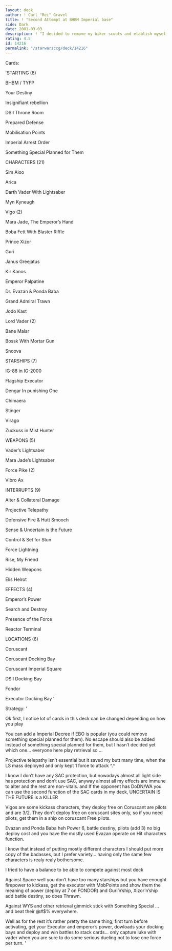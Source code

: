 ```yaml
---
layout: deck
author: ! Carl "Rei" Gravel
title: ! "Second Attempt at BHBM Imperial base"
side: Dark
date: 2001-03-03
description: ! "I decided to remove my biker scouts and etablish myself some great DS mains and use Coruscant / DSII as locations for lot of forces and kill the opponent on his grounds."
rating: 4.5
id: 14216
permalink: "/starwarsccg/deck/14216"
---
```

Cards: 

'STARTING (8)

BHBM / TYFP

Your Destiny

Insignifiant rebellion

DSII Throne Room

Prepared Defense

Mobilisation Points

Imperial Arrest Order

Something Special Planned for Them


CHARACTERS (21)

Sim Aloo

Arica

Darth Vader With Lightsaber

Myn Kyneugh

Vigo (2)

Mara Jade, The Emperor’s Hand

Boba Fett With Blaster Riffle

Prince Xizor

Guri

Janus Greejatus

Kir Kanos

Emperor Palpatine

Dr. Evazan & Ponda Baba

Grand Admiral Trawn

Jodo Kast

Lord Vader (2)

Bane Malar

Bossk With Mortar Gun

Snoova


STARSHIPS (7)

IG-88 in IG-2000

Flagship Executor

Dengar In punishing One

Chimaera

Stinger

Virago

Zuckuss in Mist Hunter


WEAPONS (5)

Vader’s Lightsaber

Mara Jade’s Lightsaber

Force Pike (2)

Vibro Ax


INTERRUPTS (9)

Alter & Collateral Damage

Projective Telepathy

Defensive Fire & Hutt Smooch

Sense & Uncertain is the Future

Control & Set for Stun

Force Lightning

Rise, My Friend

Hidden Weapons

Elis Helrot


EFFECTS (4)

Emperor’s Power

Search and Destroy

Presence of the Force

Reactor Terminal


LOCATIONS (6)

Coruscant

Coruscant Docking Bay

Coruscant Imperial Square

DSII Docking Bay

Fondor

Executor Docking Bay '

Strategy: '

Ok first, I notice lot of cards in this deck can be changed depending on how you play


You can add a Imperial Decree if EBO is popular (you could remove something special planned for them). No escape should also be added instead of something special planned for them, but I hasn’t decided yet which one... everyone here play retrieval so ...


Projective telepathy isn’t essential but it saved my butt many time, when the LS mass deployed and only kept 1 force to attack ^.^


I know I don’t have any SAC protection, but nowadays almost all light side has protection and don’t use SAC, anyway almost all my effects are immune to alter and the rest are non-vitals. and If the opponent has DoDN/WA you can use the second function of the SAC cards in my deck, UNCERTAIN IS THE FUTURE is a KILLER


Vigos are some kickass characters, they deploy free on Coruscant are pilots and are 3/2. They don’t deploy free on coruscant sites only, so if you need pilots, get them in a ship on coruscant Free pilots.


Evazan and Ponda Baba heh Power 6, battle destiny, pilots (add 3) no big deploy cost and you have the mostly used Evazan operate on Hit characters function.


I know that instead of putting mostly different characters I should put more copy of the badasses, but I prefer variety... having only the same few characters is realy realy bothersome.


I tried to have a balance to be able to compete against most deck


Against Space well you don’t have too many starships but you have enought firepower to kickass, get the executor with MobPoints and show them the meaning of power (deploy at 7 on FONDOR) and Guri’n’ship, Xizor’n’ship add battle destiny, so does Thrawn.


Against WYS and other retrieval gimmick stick with Something Special ... and beat their @#$% everywhere.


Well as for the rest it’s rather pretty the same thing, first turn before activating, get your Executor and emperor’s power, dowloads your docking bays and deploy and win battles to stack cards... only capture luke with vader when you are sure to do some serious dueling not to lose one force per turn. '

